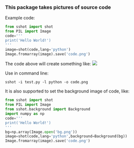 <p><span><span style="font-family:Verdana, Arial, Helvetica, sans-serif;line-height:19px;text-indent:26px;"><span style="font-size:14px;"><span style="font-family:Arial;line-height:26px;"><br></span></span></span></span></p>

### This package takes pictures of source code
Example code: 
```python
from sshot import shot
from PIL import Image
code='''
print('Hello World!')
'''
image=shot(code,lang='python')
Image.fromarray(image).save('code.png')
```
The code above will create something like:
![](https://i.postimg.cc/sxLHWpJ7/code.png)

Use in command line:
```commandline
sshot -i test.py -l python -o code.png
```

It is also supported to set the background image of code, like:
```python
from sshot import shot
from PIL import Image
from sshot.background import Background
import numpy as np
code='''
print('Hello World!')
'''
bg=np.array(Image.open('bg.png'))
image=shot(code,lang='python',background=Background(bg))
Image.fromarray(image).save('code.png')
```
